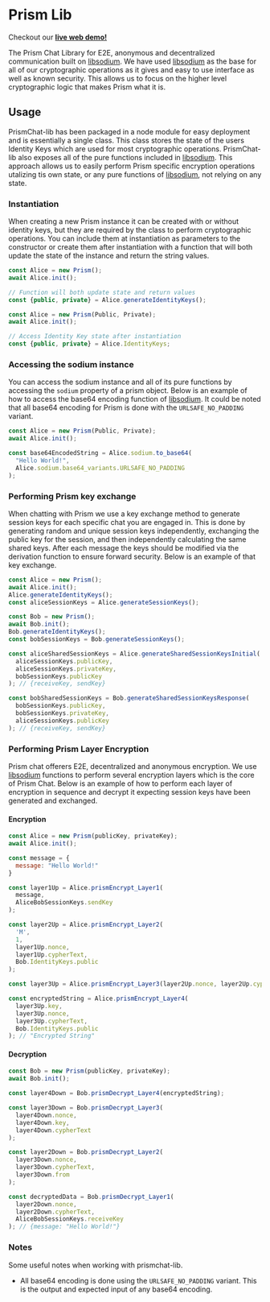 # Prism Lib

Checkout our **[live web demo!](https://app-demo.prism.chat/)**

The Prism Chat Library for E2E, anonymous and decentralized communication built on [libsodium](https://doc.libsodium.org/). We have used [libsodium](https://doc.libsodium.org/) as the base for all of our cryptographic operations as it gives and easy to use interface as well as known security. This allows us to focus on the higher level cryptographic logic that makes Prism what it is.

## Usage

PrismChat-lib has been packaged in a node module for easy deployment and is essentially a single class. This class stores the state of the users Identity Keys which are used for most cryptographic operations. PrismChat-lib also exposes all of the pure functions included in [libsodium](https://doc.libsodium.org/). This approach allows us to easily perform Prism specific encryption operations utalizing tis own state, or any pure functions of [libsodium](https://doc.libsodium.org/), not relying on any state.

### Instantiation

When creating a new Prism instance it can be created with or without identity keys, but they are required by the class to perform cryptographic operations. You can include them at instantiation as parameters to the constructor or create them after instantiation with a function that will both update the state of the instance and return the string values.

``` javascript
const Alice = new Prism();
await Alice.init();

// Function will both update state and return values
const {public, private} = Alice.generateIdentityKeys(); 
```

``` javascript
const Alice = new Prism(Public, Private);
await Alice.init();

// Access Identity Key state after instantiation
const {public, private} = Alice.IdentityKeys; 
```

### Accessing the sodium instance

You can access the sodium instance and all of its pure functions by accessing the ```sodium``` property of a prism object. Below is an example of how to access the base64 encoding function of [libsodium](https://doc.libsodium.org/). It could be noted that all base64 encoding for Prism is done with the ```URLSAFE_NO_PADDING``` variant.

``` javascript
const Alice = new Prism(Public, Private);
await Alice.init();

const base64EncodedString = Alice.sodium.to_base64(
  "Hello World!",
  Alice.sodium.base64_variants.URLSAFE_NO_PADDING
);
```

### Performing Prism key exchange

When chatting with Prism we use a key exchange method to generate session keys for each specific chat you are engaged in. This is done by generating random and unique session keys independently, exchanging the public key for the session, and then independently calculating the same shared keys. After each message the keys should be modified via the derivation function to ensure forward security. Below is an example of that key exchange.

``` javascript
const Alice = new Prism();
await Alice.init();
Alice.generateIdentityKeys(); 
const aliceSessionKeys = Alice.generateSessionKeys();

const Bob = new Prism();
await Bob.init();
Bob.generateIdentityKeys(); 
const bobSessionKeys = Bob.generateSessionKeys();

const aliceSharedSessionKeys = Alice.generateSharedSessionKeysInitial(
  aliceSessionKeys.publicKey,
  aliceSessionKeys.privateKey,
  bobSessionKeys.publicKey
); // {receiveKey, sendKey}

const bobSharedSessionKeys = Bob.generateSharedSessionKeysResponse(
  bobSessionKeys.publicKey,
  bobSessionKeys.privateKey,
  aliceSessionKeys.publicKey
); // {receiveKey, sendKey}

```

### Performing Prism Layer Encryption

Prism chat offerers E2E, decentralized and anonymous encryption. We use [libsodium](https://doc.libsodium.org/) functions to perform several encryption layers which is the core of Prism Chat. Below is an example of how to perform each layer of encryption in sequence and decrypt it expecting session keys have been generated and exchanged.

#### Encryption

``` javascript
const Alice = new Prism(publicKey, privateKey);
await Alice.init();

const message = {
  message: "Hello World!"
}

const layer1Up = Alice.prismEncrypt_Layer1(
  message,
  AliceBobSessionKeys.sendKey
);

const layer2Up = Alice.prismEncrypt_Layer2(
  'M',
  1,
  layer1Up.nonce,
  layer1Up.cypherText,
  Bob.IdentityKeys.public
);

const layer3Up = Alice.prismEncrypt_Layer3(layer2Up.nonce, layer2Up.cypherText);

const encryptedString = Alice.prismEncrypt_Layer4(
  layer3Up.key,
  layer3Up.nonce,
  layer3Up.cypherText,
  Bob.IdentityKeys.public
); // "Encrypted String"
```

#### Decryption

``` javascript
const Bob = new Prism(publicKey, privateKey);
await Bob.init();

const layer4Down = Bob.prismDecrypt_Layer4(encryptedString);

const layer3Down = Bob.prismDecrypt_Layer3(
  layer4Down.nonce,
  layer4Down.key,
  layer4Down.cypherText
);

const layer2Down = Bob.prismDecrypt_Layer2(
  layer3Down.nonce,
  layer3Down.cypherText,
  layer3Down.from
);

const decryptedData = Bob.prismDecrypt_Layer1(
  layer2Down.nonce,
  layer2Down.cypherText,
  AliceBobSessionKeys.receiveKey
); // {message: "Hello World!"}
```

### Notes

Some useful notes when working with prismchat-lib.

* All base64 encoding is done using the ```URLSAFE_NO_PADDING``` variant. This is the output and expected input of any base64 encoding.
